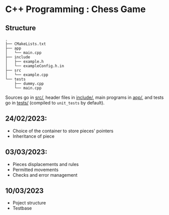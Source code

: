 # C++ Programming : Chess Game

## Structure
``` text
.
├── CMakeLists.txt
├── app
│   └── main.cpp
├── include
│   ├── example.h
│   └── exampleConfig.h.in
├── src
│   └── example.cpp
└── tests
    ├── dummy.cpp
    └── main.cpp
```

Sources go in [src/](src/), header files in [include/](include/), main programs in [app/](app), and
tests go in [tests/](tests/) (compiled to `unit_tests` by default).


## 24/02/2023:
- Choice of the container to store pieces' pointers
- Inheritance of piece 

## 03/03/2023:
- Pieces displacements and rules
- Permitted movements
- Checks and error management

## 10/03/2023
- Poject structure
- Testbase